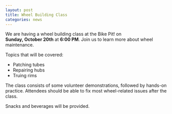 ```yaml
---
layout: post
title: Wheel Building Class 
categories: news
---
```


We are having a wheel building class at the Bike Pit! on __Sunday,&nbsp;October&nbsp;20th__ at __6:00&nbsp;PM__. Join us to learn more about wheel maintenance.

Topics that will be covered:
 
- Patching tubes
- Repairing hubs
- Truing rims

The class consists of some volunteer demonstrations, followed by hands-on practice. Attendees should be able to fix most wheel-related issues after the class. 

Snacks and beverages will be provided.

<span class="icon-heart"></span>
